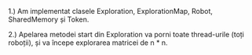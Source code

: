 1.) Am implementat clasele Exploration, ExplorationMap, Robot, SharedMemory și Token.

2.) Apelarea metodei start din Exploration va porni toate thread-urile (toți roboții), și va începe explorarea matricei de n * n.